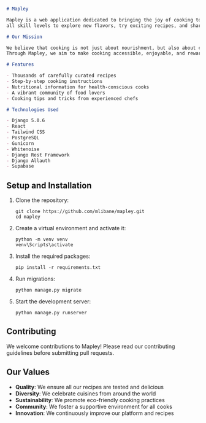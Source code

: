 ```markdown
# Mapley

Mapley is a web application dedicated to bringing the joy of cooking to everyone. Our platform aims to inspire home cooks of
all skill levels to explore new flavors, try exciting recipes, and share their culinary experiences with others.

# Our Mission

We believe that cooking is not just about nourishment, but also about creativity, culture, and connection.
Through Mapley, we aim to make cooking accessible, enjoyable, and rewarding for all.

# Features

- Thousands of carefully curated recipes
- Step-by-step cooking instructions
- Nutritional information for health-conscious cooks
- A vibrant community of food lovers
- Cooking tips and tricks from experienced chefs

# Technologies Used

- Django 5.0.6
- React
- Tailwind CSS
- PostgreSQL
- Gunicorn
- Whitenoise
- Django Rest Framework
- Django Allauth
- Supabase

```

## Setup and Installation
1. Clone the repository:
   ```
   git clone https://github.com/mlibane/mapley.git
   cd mapley
   ```
3. Create a virtual environment and activate it:
   ```
   python -m venv venv
   venv\Scripts\activate
   ```
4. Install the required packages:
   ```
   pip install -r requirements.txt
   ```

5. Run migrations:
   ```
   python manage.py migrate
   ```

6. Start the development server:
   ```
   python manage.py runserver
   ```

## Contributing

We welcome contributions to Mapley! Please read our contributing guidelines before submitting pull requests.

## Our Values

- **Quality**: We ensure all our recipes are tested and delicious
- **Diversity**: We celebrate cuisines from around the world
- **Sustainability**: We promote eco-friendly cooking practices
- **Community**: We foster a supportive environment for all cooks
- **Innovation**: We continuously improve our platform and recipes

